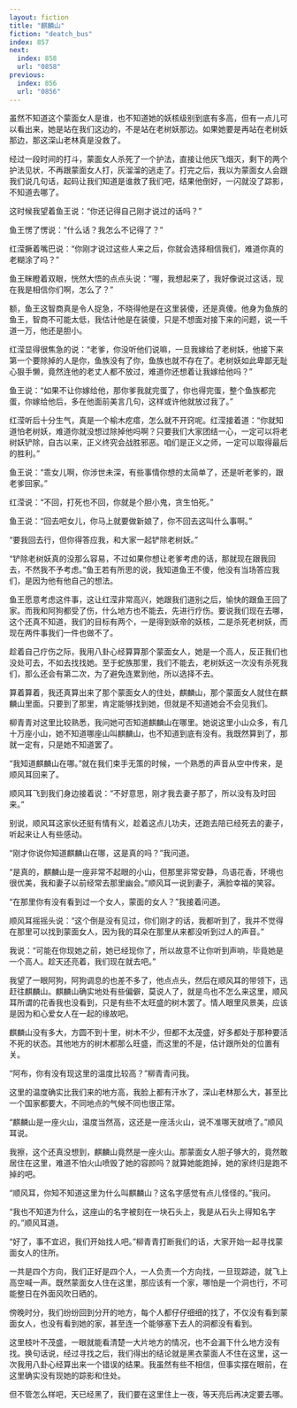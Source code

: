 ```yaml
---
layout: fiction
title: "麒麟山"
fiction: "deatch_bus"
index: 857
next:
  index: 858
  url: "0858"
previous:
  index: 856
  url: "0856"
---
```

虽然不知道这个蒙面女人是谁，也不知道她的妖核级别到底有多高，但有一点儿可以看出来，她是站在我们这边的，不是站在老树妖那边。如果她要是再站在老树妖那边，那这深山老林真是没救了。

经过一段时间的打斗，蒙面女人杀死了一个护法，直接让他灰飞烟灭，剩下的两个护法见状，不再跟蒙面女人打，灰溜溜的逃走了。打完之后，我以为蒙面女人会跟我们说几句话，起码让我们知道是谁救了我们吧，结果他倒好，一闪就没了踪影，不知道去哪了。

这时候我望着鱼王说：“你还记得自己刚才说过的话吗？”

鱼王愣了愣说：“什么话？我怎么不记得了？”

红滢撅着嘴巴说：“你刚才说过这些人来之后，你就会选择相信我们，难道你真的老糊涂了吗？”

鱼王眯瞪着双眼，恍然大悟的点点头说：“喔，我想起来了，我好像说过这话，现在我是相信你们啊，怎么了？”

额，鱼王这智商真是令人捉急，不晓得他是在这里装傻，还是真傻。他身为鱼族的鱼王，智商不可能太低，我估计他是在装傻，只是不想面对接下来的问题，说一千道一万，他还是胆小。

红滢显得很焦急的说：“老爹，你没听他们说嘛，一旦我嫁给了老树妖，他接下来第一个要除掉的人是你，鱼族没有了你，鱼族也就不存在了。老树妖如此卑鄙无耻心狠手懒，竟然连他的老丈人都不放过，难道你还想着让我嫁给他吗？”

鱼王说：“如果不让你嫁给他，那你爹我就完蛋了，你也得完蛋，整个鱼族都完蛋，你嫁给他后，多在他面前美言几句，这样或许他就放过我了。”

红滢听后十分生气，真是一个榆木疙瘩，怎么就不开窍呢。红滢接着道：“你就知道怕老树妖，难道你就没想过除掉他吗啊？只要我们大家团结一心，一定可以将老树妖铲除，自古以来，正义终究会战胜邪恶。咱们是正义之师，一定可以取得最后的胜利。”

鱼王说：“乖女儿啊，你涉世未深，有些事情你想的太简单了，还是听老爹的，跟老爹回家。”

红滢说：“不回，打死也不回，你就是个胆小鬼，贪生怕死。”

鱼王说：“回去吧女儿，你马上就要做新娘了，你不回去这叫什么事啊。”

“要我回去行，但你得答应我，和大家一起铲除老树妖。”

“铲除老树妖真的没那么容易，不过如果你想让老爹考虑的话，那就现在跟我回去，不然我不予考虑。”鱼王若有所思的说，我知道鱼王不傻，他没有当场答应我们，是因为他有他自己的想法。

鱼王愿意考虑这件事，这让红滢非常高兴，她跟我们道别之后，愉快的跟鱼王回了家。而我和阿狗都受了伤，什么地方也不能去，先进行疗伤。要说我们现在去哪，这个还真不知道，我们的目标有两个，一是得到妖帝的妖核，二是杀死老树妖，而现在两件事我们一件也做不了。

趁着自己疗伤之际，我用八卦心经算算那个蒙面女人，她是一个高人，反正我们也没处可去，不如去找找她。至于蛇族那里，我们不能去，老树妖这一次没有杀死我们，那么还会有第二次，为了避免连累到他，所以选择不去。

算着算着，我还真算出来了那个蒙面女人的住处，麒麟山，那个蒙面女人就住在麒麟山里面。只要到了那里，肯定能够找到她，但就是不知道她会不会见我们。

柳青青对这里比较熟悉，我问她可否知道麒麟山在哪里。她说这里小山众多，有几十万座小山，她不知道哪座山叫麒麟山，也不知道到底有没有。我既然算到了，那就一定有，只是她不知道罢了。

“我知道麒麟山在哪。”就在我们束手无策的时候，一个熟悉的声音从空中传来，是顺风耳回来了。

顺风耳飞到我们身边接着说：“不好意思，刚才我去妻子那了，所以没有及时回来。”

别说，顺风耳这家伙还挺有情有义，趁着这点儿功夫，还跑去陪已经死去的妻子，听起来让人有些感动。

“刚才你说你知道麒麟山在哪，这是真的吗？”我问道。

“是真的，麒麟山是一座非常不起眼的小山，但那里非常安静，鸟语花香，环境也很优美，我和妻子以前经常去那里幽会。”顺风耳一说到妻子，满脸幸福的笑容。

“在那里你有没有看到过一个女人，蒙面的女人？”我接着问道。

顺风耳摇摇头说：“这个倒是没有见过，你们刚才的话，我都听到了，我并不觉得在那里可以找到蒙面女人，因为我的耳朵在那里从来都没听到过人的声音。”

我说：“可能在你现她之前，她已经现你了，所以故意不让你听到声响，毕竟她是一个高人。趁天还亮着，我们现在就去吧。”

我望了一眼阿狗，阿狗调息的也差不多了，他点点头，然后在顺风耳的带领下，迅赶往麒麟山。麒麟山确实地处有些偏僻，莫说人了，就是鸟也不怎么来这里，顺风耳所谓的花香我也没看到，只是有些不太旺盛的树木罢了。情人眼里风景美，应该是因为和心爱女人在一起的缘故吧。

麒麟山没有多大，方圆不到十里，树木不少，但都不太茂盛，好多都处于那种要活不死的状态。其他地方的树木都那么旺盛，而这里的不是，估计跟所处的位置有关。

“阿布，你有没有现这里的温度比较高？”柳青青问我。

这里的温度确实比我们来的地方高，我脸上都有汗水了，深山老林那么大，甚至比一个国家都要大，不同地点的气候不同也很正常。

“麒麟山是一座火山，温度当然高，这还是一座活火山，说不准哪天就喷了。”顺风耳说。

我擦，这个还真没想到，麒麟山竟然是一座火山。那蒙面女人胆子够大的，竟然敢居住在这里，难道不怕火山喷毁了她的容颜吗？就算她能跑掉，她的家终归是跑不掉的吧。

“顺风耳，你知不知道这里为什么叫麒麟山？这名字感觉有点儿怪怪的。”我问。

“我也不知道为什么，这座山的名字被刻在一块石头上，我是从石头上得知名字的。”顺风耳道。

“好了，事不宜迟，我们开始找人吧。”柳青青打断我们的话，大家开始一起寻找蒙面女人的住所。

一共是四个方向，我们正好是四个人，一人负责一个方向找，一旦现踪迹，就飞上高空喊一声。既然蒙面女人住在这里，那应该有一个家，哪怕是一个洞也行，不可能整日在外面风吹日晒的。

傍晚时分，我们纷纷回到分开的地方，每个人都仔仔细细的找了，不仅没有看到蒙面女人，也没有看到她的家，甚至连一个能够塞下去人的洞都没有看到。

这里枝叶不茂盛，一眼就能看清楚一大片地方的情况，也不会漏下什么地方没有找。换句话说，经过寻找之后，我们得出的结论就是黑衣蒙面人不住在这里，这一次我用八卦心经算出来一个错误的结果。我虽然有些不相信，但事实摆在眼前，在这里确实没有现她的踪影和住处。

但不管怎么样吧，天已经黑了，我们要在这里住上一夜，等天亮后再决定要去哪。
